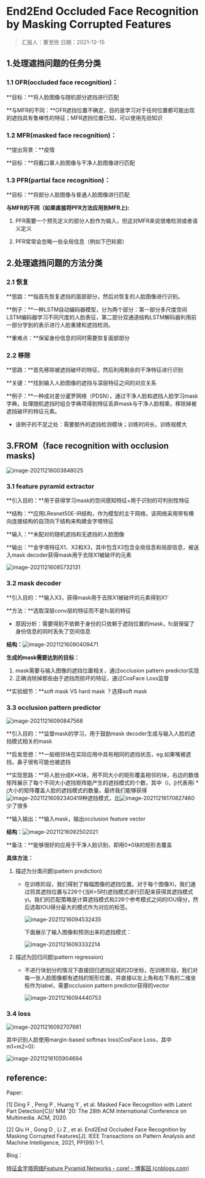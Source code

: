 # End2End Occluded Face Recognition by Masking Corrupted Features
> 汇报人：曹至欣  日期：2021-12-15

## 1.处理遮挡问题的任务分类

### 1.1 **OFR(occluded face recognition)**：

**目标：**将人脸图像与随机部分遮挡进行匹配

**与MFR的不同：**OFR遮挡位置不确定，目的是学习对于任何位置都可能出现的遮挡具有鲁棒性的特征；MFR遮挡位置已知，可以使用先验知识



### 1.2 **MFR(masked face recognition)**：

**提出背景：**疫情

**目标：**将戴口罩人脸图像与干净人脸图像进行匹配



### 1.3 **PFR(partial face recognition)**：

**目标：**将部分人脸图像与普通人脸图像进行匹配

**与MFR的不同（如果直接将PFR方法应用到MFR上):**

1. PFR需要一个预先定义的部分人脸作为输入，但这对MFR来说很难检测或者语义定义

2. PFR常常会忽略一些全局信息（例如下巴轮廓）

   

## 2.处理遮挡问题的方法分类

### 2.1 恢复

**思路：**指首先恢复遮挡的面部部分，然后对恢复的人脸图像进行识别。

**例子：**一种LSTM自动编码器模型，分为两个部分：第一部分多尺度空间LSTM编码器学习不同尺度的人脸表征，第二部分双通道结构LSTM解码器利用前一部分学到的表示进行人脸重建和遮挡检测。

**重难点：**保留身份信息的同时需要恢复面部部分



### 2.2 移除

**思路：**首先移除被遮挡破坏的特征，然后利用剩余的干净特征进行识别

**关键：**找到输入人脸图像的遮挡与深层特征之间的对应关系

**例子：**一种成对差分暹罗网络（PDSN），通过干净人脸和遮挡人脸学习mask 字典，处理随机遮挡时组合字典项得到特征丢弃mask与干净人脸相乘，移除掉被遮挡破坏的特征元素。

- 该例子的不足之处：需要额外的遮挡检测模块；训练时间长，训练规模大



## 3.FROM（face recognition with occlusion masks)

![image-20211216003848025](imgs/2021_12_16-ZhixinCao-Occluded_Face_Recognition/image-20211216003848025.png)

### 3.1 feature pyramid extractor

**引入目的：**用于获得学习mask的空间感知特征+用于识别的可判别性特征

**结构：**应用LResnet50E-IR结构，作为模型的主干网络，该网络采用带有横向连接结构的自顶向下结构来构建金字塔特征

**输入：**未配对的随机遮挡和无遮挡的人脸图像

**输出：**金字塔特征X1、X2和X3，其中包含X3包含全局信息和局部信息，被送入mask decoder获得mask用于去除X1被破坏的元素

![image-20211216085732131](imgs/2021_12_16-ZhixinCao-Occluded_Face_Recognition/image-20211216085732131.png)



### 3.2 mask decoder

**引入目的：**输入X3，获得mask用于去除X1被破坏的元素得到X1‘

**方法：**选取深层conv层的特征而不是fc层的特征

- 原因分析：需要得到不依赖于身份的只依赖于遮挡位置的mask，fc层保留了身份信息的同时丢失了空间信息

**结构：**![image-20211216090409471](imgs/2021_12_16-ZhixinCao-Occluded_Face_Recognition/image-20211216090409471.png)

**生成的mask需要达到的目标：**

1. mask需要与输入图像的遮挡位置相关，通过occlusion pattern predictor实现
2. 正确消除掉那些由于遮挡而损坏的特征，通过CosFace Loss监督

**实验细节：**soft mask VS hard mask ？选择soft mask



### 3.3 occlusion pattern predictor

![image-20211216090847568](imgs/2021_12_16-ZhixinCao-Occluded_Face_Recognition/image-20211216090847568.png)

**引入目的：**监督mask的学习，用于鼓励mask decoder生成与输入人脸的遮挡模式相关的mask

**启发思想：**一般相邻块在实际应用中具有相同的遮挡状态，eg.如果嘴被遮挡，鼻子很有可能也被遮挡

**实现思路：**将人脸分成K*K块，用不同大小的矩形覆盖相邻的块，右边的数值矩阵展示了每个不同大小遮挡矩阵能产生的遮挡模式的个数，其中（i，j)代表用i * j大小的矩阵覆盖人脸的遮挡模式的数量。最终我们能够获得![image-20211216092340419](imgs/2021_12_16-ZhixinCao-Occluded_Face_Recognition/image-20211216092340419.png)种遮挡模式，比![image-20211216170827460](imgs/2021_12_16-ZhixinCao-Occluded_Face_Recogniton/image-20211216170827460.png)少了很多

**输入输出：**输入mask，输出occlusion feature vector

**结构：**![image-20211216092502021](imgs/2021_12_16-ZhixinCao-Occluded_Face_Recognition/image-20211216092502021.png)

**备注：**能够很好的应用于干净人脸识别，即用0*0块的矩形去覆盖

**具体方法：**

1. 描述为分类问题(pattern prediction)

   - 在训练阶段，我们得到了每幅图像的遮挡位置。对于每个图像Xi，我们通过将其遮挡位置与226个(当K=5时)遮挡模式进行匹配来获得其遮挡模式yi。我们的匹配策略是计算遮挡模式和226个参考模式之间的IOU得分，然后选取IOU得分最大的模式作为对应的标签。

     ![image-20211216094532435](imgs/2021_12_16-ZhixinCao-Occluded_Face_Recognition/image-20211216094532435.png)
     
     下面展示了输入图像和预测出来的遮挡模式：
     
     ![image-20211216093332214](imgs/2021_12_16-ZhixinCao-Occluded_Face_Recognition/image-20211216093332214.png)

2. 描述为回归问题(pattern regression)

   - 不进行块划分的情况下直接回归遮挡区域的2D坐标，在训练阶段，我们对每一张人脸图像都有遮挡的矩形位置，并直接以左上角和右下角的二维坐标作为label，需要occlusion pattern predictor获得的vector

     ![image-20211216094440753](imgs/2021_12_16-ZhixinCao-Occluded_Face_Recognition/image-20211216094440753.png)



### 3.4 loss

![image-20211216092707661](imgs/2021_12_16-ZhixinCao-Occluded_Face_Recognition/image-20211216092707661.png)

其中识别人脸使用margin-based softmax loss(CosFace Loss，其中m1=m2=0):

![image-20211216105904694](imgs/2021_12_16-ZhixinCao-Occluded_Face_Recognition/image-20211216105904694.png)



## reference:

Paper:

[1] Ding F ,  Peng P ,  Huang Y , et al. Masked Face Recognition with Latent Part Detection[C]// MM '20: The 28th ACM International Conference on Multimedia. ACM, 2020.

[2] Qiu H ,  Gong D ,  Li Z , et al. End2End Occluded Face Recognition by Masking Corrupted Features[J]. IEEE Transactions on Pattern Analysis and Machine Intelligence, 2021, PP(99):1-1.

Blog：

[特征金字塔网络Feature Pyramid Networks - core! - 博客园 (cnblogs.com)](https://www.cnblogs.com/sdu20112013/p/11050746.html)

